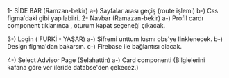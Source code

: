 1- SİDE BAR  (Ramzan-bekir)
    a-) Sayfalar arası geçiş (route işlemi) 
    b-) Css figma'daki gibi yapılabilri.
2- Navbar (Ramazan-bekir)
    a-) Profil cardı component tıklanınca , oturum kapat seçeneği çıkacak. 

3-) Login  ( FURKİ - YAŞAR)
    a-) Şifremi unttum kısmı obs'ye linklenecek.
    b-) Design figma'dan bakarsın.
    c-) Firebase ile bağlantısı olacak.

4-) Select Advisor Page (Selahattin)
    a-) Card componenti (Bilgielerini kafana  göre ver ileride databse'den çekecez.)
